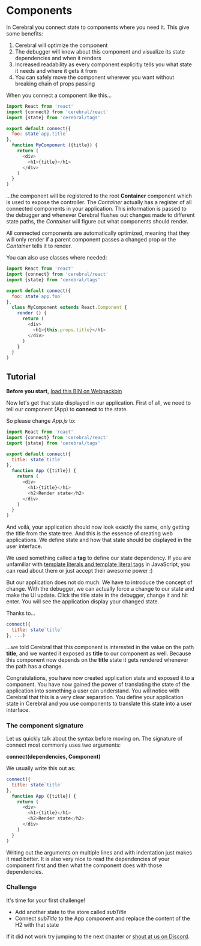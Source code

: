 # Components

In Cerebral you connect state to components where you need it. This give some benefits:

1. Cerebral will optimize the component
2. The debugger will know about this component and visualize its state dependencies and when it renders
3. Increased readability as every component explicitly tells you what state it needs and where it gets it from
4. You can safely move the component wherever you want without breaking chain of props passing

When you connect a component like this...

```js
import React from 'react'
import {connect} from 'cerebral/react'
import {state} from 'cerebral/tags'

export default connect({
  foo: state`app.title`
},
  function MyComponent ({title}) {
    return (
      <div>
        <h1>{title}</h1>
      </div>
    )
  }
)
```

...the component will be registered to the root **Container** component which is used to expose the controller. The *Container* actually has a register of all connected components in your application. This information is passed to the debugger and whenever Cerebral flushes out changes made to different state paths, the *Container* will figure out what components should render.

All connected components are automatically optimized, meaning that they will only render if a parent component passes a changed prop or the *Container* tells it to render.

You can also use classes where needed:

```js
import React from 'react'
import {connect} from 'cerebral/react'
import {state} from 'cerebral/tags'

export default connect({
  foo: state`app.foo`
},
  class MyComponent extends React.Component {
    render () {
      return (
        <div>
          <h1>{this.props.title}</h1>
        </div>
      )
    }
  }
)
```

## Tutorial

**Before you start,** [load this BIN on Webpackbin](https://www.webpackbin.com/bins/-KdBDYEXCVwtPoaMAXgJ)

Now let's get that state displayed in our application.
First of all, we need to tell our component (App) to **connect** to the state.

So please change *App.js* to:

```js
import React from 'react'
import {connect} from 'cerebral/react'
import {state} from 'cerebral/tags'

export default connect({
  title: state`title`
},
  function App ({title}) {
    return (
      <div>
        <h1>{title}</h1>
        <h2>Render state</h2>
      </div>
    )
  }
)
```

And voilà, your application should now look exactly the same, only getting the title from the state tree. And this is the essence of creating web applications. We define state and how that state should be displayed in the user interface.

We used something called a **tag** to define our state dependency. If you are unfamiliar with [template literals and template literal tags](https://developer.mozilla.org/en-US/docs/Web/JavaScript/Reference/Template_literals) in JavaScript, you can read about them or just accept their awesome power :)

But our application does not do much. We have to introduce the concept of change. With the debugger, we can actually force a change to our state and make the UI update. Click the title state in the debugger, change it and hit enter. You will see the application display your changed state.

Thanks to...
```js
connect({
  title: state`title`
}, ...)
```
...we told Cerebral that this component is interested in the value on the path **title**, and we wanted it exposed as **title** to our component as well. Because this component now depends on the **title** state it gets rendered whenever the path has a change.

Congratulations, you have now created application state and exposed it to a component. You have now gained the power of translating the state of the application into something a user can understand. You will notice with Cerebral that this is a very clear separation. You define your application state in Cerebral and you use components to translate this state into a user interface.

### The component signature
Let us quickly talk about the syntax before moving on. The signature of connect most commonly uses two arguments:

**connect(dependencies, Component)**

We usually write this out as:

```js
connect({
  title: state`title`
},
  function App ({title}) {
    return (
      <div>
        <h1>{title}</h1>
        <h2>Render state</h2>
      </div>
    )
  }
)
```

Writing out the arguments on multiple lines and with indentation just makes it read better. It is also very nice to read the dependencies of your component first and then what the component does with those dependencies.

### Challenge

It's time for your first challenge!

- Add another state to the store called *subTitle*
- Connect *subTitle* to the App component and replace the content of the H2 with that state

If it did not work try jumping to the next chapter or [shout at us on Discord](https://discord.gg/0kIweV4bd2bwwsvH).
